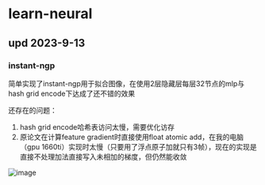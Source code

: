 # learn-neural

## upd 2023-9-13

### instant-ngp

简单实现了instant-ngp用于拟合图像，在使用2层隐藏层每层32节点的mlp与hash grid encode下达成了还不错的效果

还存在的问题：

1. hash grid encode哈希表访问太慢，需要优化访存
2. 原论文在计算feature gradient时直接使用float atomic add，在我的电脑（gpu 1660ti）实现时太慢（只要用了浮点原子加就只有3帧），现在的实现是直接不处理加法直接写入未相加的梯度，但仍然能收敛

![image](assets/1694540879471.png)
